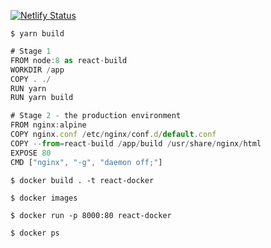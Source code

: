 [![Netlify Status](https://api.netlify.com/api/v1/badges/00994fe3-f0b9-4d4b-8d45-91aa880686d6/deploy-status)](https://app.netlify.com/sites/momentive/deploys)

```
$ yarn build
```

```javascript
# Stage 1
FROM node:8 as react-build
WORKDIR /app
COPY . ./
RUN yarn
RUN yarn build

# Stage 2 - the production environment
FROM nginx:alpine
COPY nginx.conf /etc/nginx/conf.d/default.conf
COPY --from=react-build /app/build /usr/share/nginx/html
EXPOSE 80
CMD ["nginx", "-g", "daemon off;"]
```

```
$ docker build . -t react-docker
```

```
$ docker images
```

```
$ docker run -p 8000:80 react-docker
```

```
$ docker ps
```
